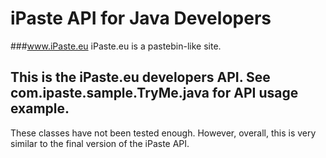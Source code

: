 iPaste API for Java Developers
===============
###www.iPaste.eu
iPaste.eu is a pastebin-like site.

This is the iPaste.eu developers API. 
See com.ipaste.sample.TryMe.java for API usage example.
--------------------------------------------------------                                          
These classes have not been tested enough. However, overall, this is very similar to the final version of the iPaste API.


